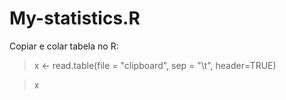# My-statistics.R

Copiar e colar tabela no R:
> x <- read.table(file = "clipboard", sep = "\t", header=TRUE)

> x
